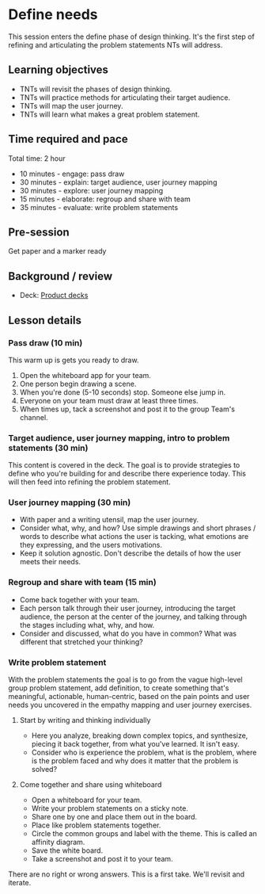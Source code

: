 # Define needs

This session enters the define phase of design thinking. It's the first step of refining and articulating the problem statements NTs will address.

## Learning objectives

* TNTs will revisit the phases of design thinking.
* TNTs will practice methods for articulating their target audience.
* TNTs will map the user journey.
* TNTs will learn what makes a great problem statement.

## Time required and pace

Total time: 2 hour

* 10 minutes - engage: pass draw
* 30 minutes - explain: target audience, user journey mapping
* 30 minutes - explore: user journey mapping
* 15 minutes - elaborate: regroup and share with team
* 35 minutes - evaluate: write problem statements

## Pre-session

Get paper and a marker ready

## Background / review

* Deck: [Product decks](https://github.com/microsoft/TNT_Curriculum/tree/master/Reference/Product%20decks)

## Lesson details

### Pass draw (10 min)

This warm up is gets you ready to draw.

1. Open the whiteboard app for your team.
2. One person begin drawing a scene.
3. When you're done (5-10 seconds) stop. Someone else jump in.
4. Everyone on your team must draw at least three times.
5. When times up, tack a screenshot and post it to the group Team's channel.

### Target audience, user journey mapping, intro to problem statements (30 min)

This content is covered in the deck. The goal is to provide strategies to define who you're building for and describe there experience today. This will then feed into refining the problem statement.

### User journey mapping (30 min)

* With paper and a writing utensil, map the user journey.
* Consider what, why, and how? Use simple drawings and short phrases / words to describe what actions the user is tacking, what emotions are they expressing, and the users motivations.
* Keep it solution agnostic. Don't describe the details of how the user meets their needs.

### Regroup and share with team (15 min)

* Come back together with your team.
* Each person talk through their user journey, introducing the target audience, the person at the center of the journey, and talking through the stages including what, why, and how.
* Consider and discussed, what do you have in common? What was different that stretched your thinking?

### Write problem statement

With the problem statements the goal is to go from the vague high-level group problem statement, add definition, to create something that's meaningful, actionable, human-centric, based on the pain points and user needs you uncovered in the empathy mapping and user journey exercises.

1. Start by writing and thinking individually
    * Here you analyze, breaking down complex topics, and synthesize, piecing it back together, from what you've learned. It isn't easy.
    * Consider who is experience the problem, what is the problem, where is the problem faced and why does it matter that the problem is solved?

2. Come together and share using whiteboard
    * Open a whiteboard for your team.
    * Write your problem statements on a sticky note.
    * Share one by one and place them out in the board.
    * Place like problem statements together.
    * Circle the common groups and label with the theme. This is called an affinity diagram.
    * Save the white board.
    * Take a screenshot and post it to your team.

There are no right or wrong answers. This is a first take. We'll revisit and iterate.
